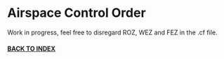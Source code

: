 # Airspace Control Order

Work in progress, feel free to disregard ROZ, WEZ and FEZ in the .cf file.

#### [BACK TO INDEX](https://daviddcs.github.io/nsst/) 